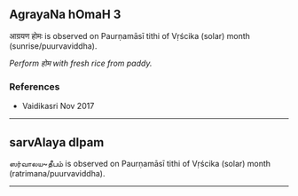 ## AgrayaNa hOmaH 3
आग्रयण होमः is observed on Paurṇamāsī tithi of Vṛścika (solar) month (sunrise/puurvaviddha).

_Perform होम with fresh rice from paddy._
### References
* Vaidikasri Nov 2017


---
## sarvAlaya dIpam
ஸர்வாலய~தீபம் is observed on Paurṇamāsī tithi of Vṛścika (solar) month (ratrimana/puurvaviddha).



---

